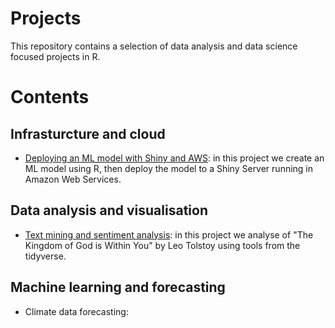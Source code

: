 # Projects

This repository contains a selection of data analysis and data science focused projects in R.

# Contents

## Infrasturcture and cloud
* [Deploying an ML model with Shiny and AWS](https://github.com/Jamie3213/shiny-model-deployment): in this project we create an ML model using R, then deploy the model to a Shiny Server running in Amazon Web Services.


## Data analysis and visualisation
* [Text mining and sentiment analysis](https://github.com/Jamie3213/tolstoy-text-analysis): in this project we analyse of "The Kingdom of God is Within You" by Leo Tolstoy using tools from the tidyverse.

## Machine learning and forecasting
* Climate data forecasting: 
